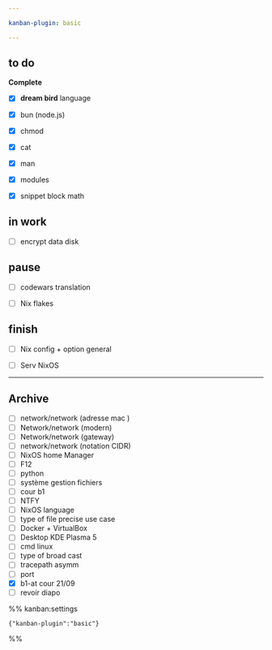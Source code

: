```yaml
---

kanban-plugin: basic

---
```


## to do

**Complete**
- [x] **dream bird** language
- [x] bun (node.js)
- [x] chmod
- [x] cat
- [x] man
- [x] modules
- [x] snippet block math


## in work

- [ ] encrypt data disk


## pause

- [ ] codewars translation
- [ ] Nix flakes


## finish

- [ ] Nix config + option general
- [ ] Serv NixOS


***

## Archive

- [ ] network/network (adresse mac )
- [ ] Network/network (modern)
- [ ] Network/network (gateway)
- [ ] network/network (notation CIDR)
- [ ] NixOS home Manager
- [ ] F12
- [ ] python
- [ ] système gestion fichiers
- [ ] cour b1
- [ ] NTFY
- [ ] NixOS language
- [ ] type of file precise use case
- [ ] Docker + VirtualBox
- [ ] Desktop KDE Plasma 5
- [ ] cmd linux
- [ ] type of broad cast
- [ ] tracepath asymm
- [ ] port
- [x] b1-at cour 21/09
- [ ] revoir diapo

%% kanban:settings
```
{"kanban-plugin":"basic"}
```
%%
